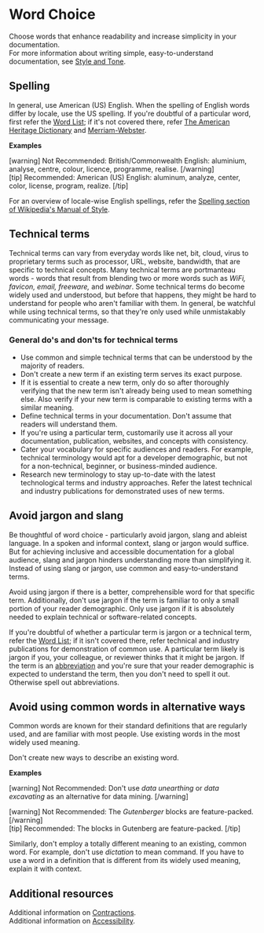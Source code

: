 # Word Choice

Choose words that enhance readability and increase simplicity in your documentation.  
For more information about writing simple, easy-to-understand documentation, see [Style and Tone]().

## Spelling

In general, use American (US) English. When the spelling of English words differ by locale, use the US spelling.
If you're doubtful of a particular word, first refer the [Word List](); if it's not covered there, refer [The American Heritage Dictionary](https://ahdictionary.com/) and [Merriam-Webster](https://www.merriam-webster.com/).

**Examples**

[warning] Not Recommended: British/Commonwealth English: aluminium, analyse, centre, colour, licence, programme, realise. [/warning]  
[tip] Recommended: American (US) English: aluminum, analyze, center, color, license, program, realize. [/tip]

For an overview of locale-wise English spellings, refer the [Spelling section of Wikipedia's Manual of Style](https://wikipedia.org/wiki/Wikipedia:Manual_of_Style/Spelling).

## Technical terms

Technical terms can vary from everyday words like net, bit, cloud, virus to proprietary terms such as processor, URL, website, bandwidth, that are specific to technical concepts. Many technical terms are portmanteau words -  words that result from blending two or more words such as *WiFi, favicon, email, freeware,* and *webinar*. Some technical terms do become widely used and understood, but before that happens, they might be hard to understand for people who aren't familiar with them. In general, be watchful while using technical terms, so that they're only used while unmistakably communicating your message.

### General do's and don'ts for technical terms

- Use common and simple technical terms that can be understood by the majority of readers.
- Don't create a new term if an existing term serves its exact purpose.
- If it is essential to create a new term, only do so after thoroughly verifying that the new term isn't already being used to mean something else. Also verify if your new term is comparable to existing terms with a similar meaning.
- Define technical terms in your documentation. Don't assume that readers will understand them.
- If you're using a particular term, customarily use it across all your documentation, publication, websites, and concepts with consistency.
- Cater your vocabulary for specific audiences and readers. For example, technical terminology would apt for a developer demographic, but not for a non-technical, beginner, or business-minded audience.
- Research new terminology to stay up-to-date with the latest technological terms and industry approaches. Refer the latest technical and industry publications for demonstrated uses of new terms.

## Avoid jargon and slang

Be thoughtful of word choice - particularly avoid jargon, slang and ableist language. In a spoken and informal context, slang or jargon would suffice. But for achieving inclusive and accessible documentation for a global audience, slang and jargon hinders understanding more than simplifying it. Instead of using slang or jargon, use common and easy-to-understand terms.

Avoid using jargon if there is a better, comprehensible word for that specific term. Additionally, don't use jargon if the term is familiar to only a small portion of your reader demographic. Only use jargon if it is absolutely needed to explain technical or software-related concepts.

If you're doubtful of whether a particular term is jargon or a technical term, refer the [Word List](); if it isn't covered there, refer technical and industry publications for demonstration of common use. A particular term likely is jargon if you, your colleague, or reviewer thinks that it might be jargon. If the term is an [abbreviation]() and you're sure that your reader demographic is expected to understand the term, then you don't need to spell it out. Otherwise spell out abbreviations.

## Avoid using common words in alternative ways

Common words are known for their standard definitions that are regularly used, and are familiar with most people. Use existing words in the most widely used meaning.

Don't create new ways to describe an existing word.   

**Examples**  

[warning] Not Recommended: Don't use *data unearthing* or *data excavating* as an alternative for data mining.  [/warning]  

[warning] Not Recommended: The *Gutenberger* blocks are feature-packed. [/warning]  
[tip] Recommended: The blocks in Gutenberg are feature-packed. [/tip]

Similarly, don't employ a totally different meaning to an existing, common word. For example, don't use *dictation* to mean command.
If you have to use a word in a definition that is different from its widely used meaning, explain it with context.

## Additional resources

Additional information on [Contractions]().  
Additional information on [Accessibility]().
